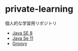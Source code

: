 # private-learning
個人的な学習用リポジトリ

* [Java SE 8](LearnJava8/README.md)
* [Java Se 11](LeranJava11/README.md)
* [Groovy](LearnGroovy/README.md)